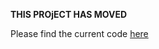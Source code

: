 **THIS PROjECT HAS MOVED**

Please find the current code [here](https://github.com/urbit/urbit/tree/master/pkg/npm/http-api)
